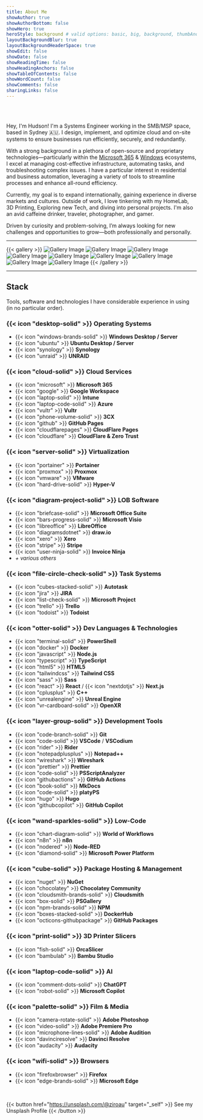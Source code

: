 ```yaml
---
title: About Me
showAuthor: true
showAuthorBottom: false
showHero: true
heroStyle: background # valid options: basic, big, background, thumbAndBackground
layoutBackgroundBlur: true
layoutBackgroundHeaderSpace: true
showEdit: false
showDate: false
showReadingTime: false
showHeadingAnchors: false
showTableOfContents: false
showWordCount: false
showComments: false
sharingLinks: false
---
```


<br /><br />

Hey, I'm Hudson! I'm a Systems Engineer working in the SMB/MSP space, based in Sydney 🇦🇺. I design, implement, and optimize cloud and on-site systems to ensure businesses run efficiently, securely, and redundantly.

With a strong background in a plethora of open-source and proprietary technologies—particularly within the [Microsoft 365](https://www.microsoft365.com/) & [Windows](https://www.microsoft.com/en-au/windows) ecosystems, I excel at managing cost-effective infrastructure, automating tasks, and troubleshooting complex issues. I have a particular interest in residential and business automation, leveraging a variety of tools to streamline processes and enhance all-round efficiency.

Currently, my goal is to expand internationally, gaining experience in diverse markets and cultures. Outside of work, I love tinkering with my HomeLab, 3D Printing, Exploring new Tech, and diving into personal projects. I'm also an avid caffeine drinker, traveler, photographer, and gamer.

Driven by curiosity and problem-solving, I’m always looking for new challenges and opportunities to grow—both professionally and personally.

---

{{< gallery >}}
<img alt="Gallery Image" src="https://images.unsplash.com/photo-1660209336030-ea4d2d0e0412" class="grid-w33" />
<img alt="Gallery Image" src="https://images.unsplash.com/photo-1660209237706-adf59614fde9" class="grid-w33" />
<img alt="Gallery Image" src="https://images.unsplash.com/photo-1703862586523-7ad342a75e6d" class="grid-w33" />
<img alt="Gallery Image" src="https://images.unsplash.com/photo-1703862586553-2cd5e78b70b9" class="grid-w33" />
<img alt="Gallery Image" src="https://images.unsplash.com/photo-1703862586622-f323c6e81197" class="grid-w33" />
<img alt="Gallery Image" src="https://images.unsplash.com/photo-1660214068349-2bd57700de66" class="grid-w33" />
<img alt="Gallery Image" src="https://images.unsplash.com/photo-1660208999370-2c082af0ce7c" class="grid-w33" />
<img alt="Gallery Image" src="https://images.unsplash.com/photo-1660209237905-0052dc4ca6da" class="grid-w33" />
<img alt="Gallery Image" src="https://images.unsplash.com/photo-1660209034425-d22574bb176c" class="grid-w33" />
{{< /gallery >}}

---

## Stack

Tools, software and technologies I have considerable experience in using (in no particular order).

### {{< icon "desktop-solid" >}} Operating Systems

- {{< icon "windows-brands-solid" >}} **Windows Desktop / Server**
- {{< icon "ubuntu" >}} **Ubuntu Desktop / Server**
- {{< icon "synology" >}} **Synology**
- {{< icon "unraid" >}} **UNRAID**

### {{< icon "cloud-solid" >}} Cloud Services

- {{< icon "microsoft" >}} **Microsoft 365**
- {{< icon "google" >}} **Google Workspace**
- {{< icon "laptop-solid" >}} **Intune**
- {{< icon "laptop-code-solid" >}} **Azure**
- {{< icon "vultr" >}} **Vultr**
- {{< icon "phone-volume-solid" >}} **3CX**
- {{< icon "github" >}} **GitHub Pages**
- {{< icon "cloudflarepages" >}} **CloudFlare Pages**
- {{< icon "cloudflare" >}} **CloudFlare & Zero Trust**

### {{< icon "server-solid" >}} Virtualization

- {{< icon "portainer" >}} **Portainer**
- {{< icon "proxmox" >}} **Proxmox**
- {{< icon "vmware" >}} **VMware**
- {{< icon "hard-drive-solid" >}} **Hyper-V**

### {{< icon "diagram-project-solid" >}} LOB Software

- {{< icon "briefcase-solid" >}} **Microsoft Office Suite**
- {{< icon "bars-progress-solid" >}} **Microsoft Visio**
- {{< icon "libreoffice" >}} **LibreOffice**
- {{< icon "diagramsdotnet" >}} **draw.io**
- {{< icon "xero" >}} **Xero**
- {{< icon "stripe" >}} **Stripe**
- {{< icon "user-ninja-solid" >}} **Invoice Ninja**
- _+ various others_

### {{< icon "file-circle-check-solid" >}} Task Systems

- {{< icon "cubes-stacked-solid" >}} **Autotask**
- {{< icon "jira" >}} **JIRA**
- {{< icon "list-check-solid" >}} **Microsoft Project**
- {{< icon "trello" >}} **Trello**
- {{< icon "todoist" >}} **Todoist**

### {{< icon "otter-solid" >}} Dev Languages & Technologies

- {{< icon "terminal-solid" >}} **PowerShell**
- {{< icon "docker" >}} **Docker**
- {{< icon "javascript" >}} **Node.js**
- {{< icon "typescript" >}} **TypeScript**
- {{< icon "html5" >}} **HTML5**
- {{< icon "tailwindcss" >}} **Tailwind CSS**
- {{< icon "sass" >}} **Sass**
- {{< icon "react" >}} **React** / {{< icon "nextdotjs" >}} **Next.js**
- {{< icon "cplusplus" >}} **C++**
- {{< icon "unrealengine" >}} **Unreal Engine**
- {{< icon "vr-cardboard-solid" >}} **OpenXR**

### {{< icon "layer-group-solid" >}} Development Tools

- {{< icon "code-branch-solid" >}} **Git**
- {{< icon "code-solid" >}} **VSCode** / **VSCodium**
- {{< icon "rider" >}} **Rider**
- {{< icon "notepadplusplus" >}} **Notepad++**
- {{< icon "wireshark" >}} **Wireshark**
- {{< icon "prettier" >}} **Prettier**
- {{< icon "code-solid" >}} **PSScriptAnalyzer**
- {{< icon "githubactions" >}} **GitHub Actions**
- {{< icon "book-solid" >}} **MkDocs**
- {{< icon "code-solid" >}} **platyPS**
- {{< icon "hugo" >}} **Hugo**
- {{< icon "githubcopilot" >}} **GitHub Copilot**

### {{< icon "wand-sparkles-solid" >}} Low-Code

- {{< icon "chart-diagram-solid" >}} **World of Workflows**
- {{< icon "n8n" >}} **n8n**
- {{< icon "nodered" >}} **Node-RED**
- {{< icon "diamond-solid" >}} **Microsoft Power Platform**

### {{< icon "cube-solid" >}} Package Hosting & Management

- {{< icon "nuget" >}} **NuGet**
- {{< icon "chocolatey" >}} **Chocolatey Community**
- {{< icon "cloudsmith-brands-solid" >}} **Cloudsmith**
- {{< icon "box-solid" >}} **PSGallery**
- {{< icon "npm-brands-solid" >}} **NPM**
- {{< icon "boxes-stacked-solid" >}} **DockerHub**
- {{< icon "octicons-githubpackage" >}} **GitHub Packages**

### {{< icon "print-solid" >}} 3D Printer Slicers

- {{< icon "fish-solid" >}} **OrcaSlicer**
- {{< icon "bambulab" >}} **Bambu Studio**

### {{< icon "laptop-code-solid" >}} AI

- {{< icon "comment-dots-solid" >}} **ChatGPT**
- {{< icon "robot-solid" >}} **Microsoft Copilot**

### {{< icon "palette-solid" >}} Film & Media

- {{< icon "camera-rotate-solid" >}} **Adobe Photoshop**
- {{< icon "video-solid" >}} **Adobe Premiere Pro**
- {{< icon "microphone-lines-solid" >}} **Adobe Audition**
- {{< icon "davinciresolve" >}} **Davinci Resolve**
- {{< icon "audacity" >}} **Audacity**

### {{< icon "wifi-solid" >}} Browsers

- {{< icon "firefoxbrowser" >}} **Firefox**
- {{< icon "edge-brands-solid" >}} **Microsoft Edge**

<br />

{{< button href="https://unsplash.com/@ziroau" target="_self" >}}
See my Unsplash Profile
{{< /button >}}

